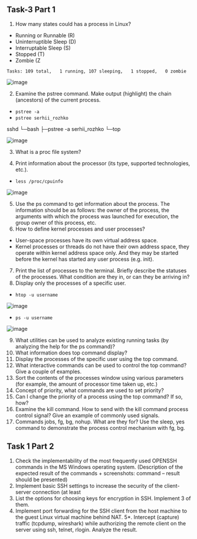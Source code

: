 ## Task-3 Part 1 ##
1. How many states could has a process in Linux?

  - Running or Runnable (R)
  - Uninterruptible Sleep (D)
  - Interruptable Sleep (S)
  - Stopped (T)
  - Zombie (Z

  `Tasks: 109 total,   1 running, 107 sleeping,   1 stopped,   0 zombie`

![image](https://github.com/pronetware-it/DevOps_for_Unix/blob/main/linux-base/Task-3/3-1.gif)

2. Examine the pstree command. Make output (highlight) the chain (ancestors) of the current
   process.



  - `pstree -a`
  - `pstree serhii_rozhko`

 sshd
  └─bash
      ├─pstree -a serhii_rozhko
      └─top


![image](https://github.com/pronetware-it/DevOps_for_Unix/blob/main/linux-base/Task-3/3-2.gif)

3. What is a proc file system?

4. Print information about the processor (its type, supported technologies, etc.).

  - `less /proc/cpuinfo`

![image](https://github.com/pronetware-it/DevOps_for_Unix/blob/main/linux-base/Task-3/3-4.gif)


5. Use the ps command to get information about the process. The information should be as
follows: the owner of the process, the arguments with which the process was launched for
execution, the group owner of this process, etc.
6. How to define kernel processes and user processes?
 
 - User-space processes have its own virtual address space.
 - Kernel processes or threads do not have their own address space, 
   they operate within kernel address space only. And they may be started before the kernel 
   has started any user process (e.g. init).


7. Print the list of processes to the terminal. Briefly describe the statuses of the processes.
What condition are they in, or can they be arriving in?
8. Display only the processes of a specific user.
  
  -  `htop -u username`

![image](https://github.com/pronetware-it/DevOps_for_Unix/blob/main/linux-base/Task-3/3-8.gif)

  -  `ps -u username`

![image](https://github.com/pronetware-it/DevOps_for_Unix/blob/main/linux-base/Task-3/3-8.1.gif)

9. What utilities can be used to analyze existing running tasks (by analyzing the help for the ps
command)?
10. What information does top command display?
12. Display the processes of the specific user using the top command.
12. What interactive commands can be used to control the top command? Give a couple of
examples.
13. Sort the contents of the processes window using various parameters (for example, the
amount of processor time taken up, etc.)
14. Concept of priority, what commands are used to set priority?
15. Can I change the priority of a process using the top command? If so, how?
16. Examine the kill command. How to send with the kill command
process control signal? Give an example of commonly used signals.
17. Commands jobs, fg, bg, nohup. What are they for? Use the sleep, yes command to
demonstrate the process control mechanism with fg, bg.
## Task 1 Part 2 ##
1. Check the implementability of the most frequently used OPENSSH commands in the MS
Windows operating system. (Description of the expected result of the commands +
screenshots: command – result should be presented)
2. Implement basic SSH settings to increase the security of the client-server connection (at least
3. List the options for choosing keys for encryption in SSH. Implement 3 of them.
4. Implement port forwarding for the SSH client from the host machine to the guest Linux
virtual machine behind NAT.
5*. Intercept (capture) traffic (tcpdump, wireshark) while authorizing the remote client on the
server using ssh, telnet, rlogin. Analyze the result.
